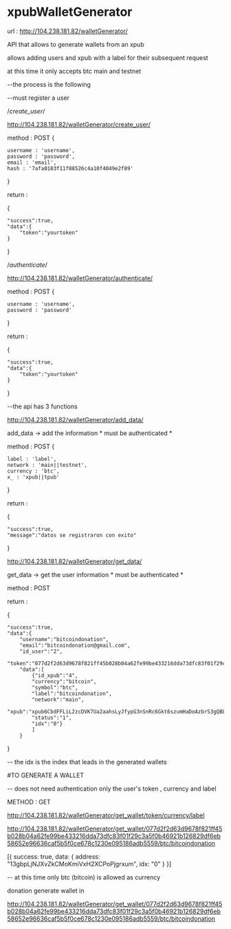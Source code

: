 # xpubWalletGenerator

url : http://104.238.181.82/walletGenerator/

API that allows to generate wallets from an xpub

allows adding users and xpub with a label for their subsequent request

at this time it only accepts btc main and testnet

--the process is the following

--must register a user

/*create_user*/


http://104.238.181.82/walletGenerator/create_user/


method : POST 
{

	username : 'username',
	password : 'password',
	email : 'email',
	hash : '7afa0103f11f88526c4a10f4049e2f89'

}


return : 

{

	"success":true,
	"data":{
		"token":"yourtoken"
	}

}

/*authenticate*/

http://104.238.181.82/walletGenerator/authenticate/

method : POST
{

	username : 'username',
	password : 'password'

}

return : 

{

	"success":true,
	"data":{
		"token":"yourtoken"
	}

}


--the api has 3 functions

http://104.238.181.82/walletGenerator/add_data/

add_data -> add the information * must be authenticated *

method : POST 
{

	label : 'label',
	network : 'main||testnet',
	currency : 'btc',
	x_ : 'xpub||tpub'

}

return : 

{

	"success":true,
	"message":"datos se registraron con exito"

}

http://104.238.181.82/walletGenerator/get_data/

get_data -> get the user information * must be authenticated *

method : POST

return : 

{

	"success":true,
	"data":{
		"username":"bitcoindonation",
		"email":"bitcoindonation@gmail.com",
		"id_user":"2",
		"token":"077d2f2d63d9678f821ff45b028b04a62fe99be433216dda73dfc83f01f29c3a5f0b46921b126829df6eb58652e96636caf5b5f0ce678c1230e095186adb5559",
		"data":[
			{"id_xpub":"4",
			"currency":"bitcoin",
			"symbol":"btc",
			"label":"bitcoindonation",
			"network":"main",
			"xpub":"xpub6CbdFFLiL2zcDVK7Ua2aahsLyJfypG3nSnRc6Gkt6szumHaDoAzbrS3gQBLwKWbp7XEpheBUdXjSwssWywezSPuksbgxomdTCpT1vsEAR3G",
			"status":"1",
			"idx":"0"}
			]
		}

}

-- the idx is the index that leads in the generated wallets



#TO GENERATE A WALLET


-- does not need authentication only the user's token , currency and label

METHOD : GET

http://104.238.181.82/walletGenerator/get_wallet/token/currency/label

http://104.238.181.82/walletGenerator/get_wallet/077d2f2d63d9678f821ff45b028b04a62fe99be433216dda73dfc83f01f29c3a5f0b46921b126829df6eb58652e96636caf5b5f0ce678c1230e095186adb5559/btc/bitcoindonation

[{
	success: true,
	data: {
		address: "13gbpLjNJXvZkCMoKmiVxH2XCPoPjgrxum",
		idx: "0"
	}
}]


-- at this time only btc (bitcoin) is allowed as currency


donation generate wallet in 

http://104.238.181.82/walletGenerator/get_wallet/077d2f2d63d9678f821ff45b028b04a62fe99be433216dda73dfc83f01f29c3a5f0b46921b126829df6eb58652e96636caf5b5f0ce678c1230e095186adb5559/btc/bitcoindonation
